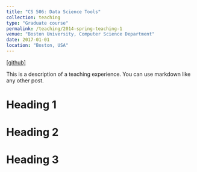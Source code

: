 ```yaml
---
title: "CS 506: Data Science Tools"
collection: teaching
type: "Graduate course"
permalink: /teaching/2014-spring-teaching-1
venue: "Boston University, Computer Science Department"
date: 2017-01-01
location: "Boston, USA"
---
```

[[github]](https://github.com/evimaria/CS506-Spring2017)

This is a description of a teaching experience. You can use markdown like any other post.

Heading 1
======

Heading 2
======

Heading 3
======
